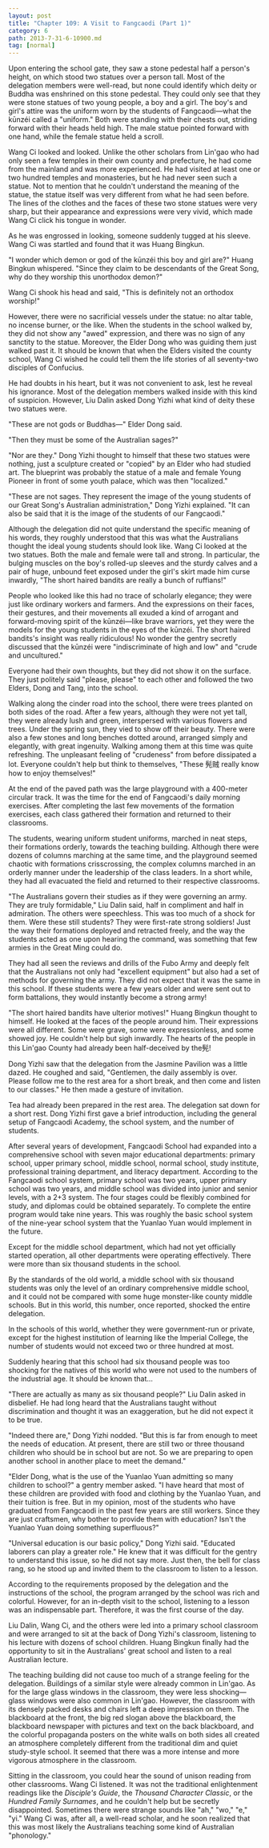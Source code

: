 ```yaml
---
layout: post
title: "Chapter 109: A Visit to Fangcaodi (Part 1)"
category: 6
path: 2013-7-31-6-10900.md
tag: [normal]
---
```


Upon entering the school gate, they saw a stone pedestal half a person's height, on which stood two statues over a person tall. Most of the delegation members were well-read, but none could identify which deity or Buddha was enshrined on this stone pedestal. They could only see that they were stone statues of two young people, a boy and a girl. The boy's and girl's attire was the uniform worn by the students of Fangcaodi—what the kūnzéi called a "uniform." Both were standing with their chests out, striding forward with their heads held high. The male statue pointed forward with one hand, while the female statue held a scroll.

Wang Ci looked and looked. Unlike the other scholars from Lin'gao who had only seen a few temples in their own county and prefecture, he had come from the mainland and was more experienced. He had visited at least one or two hundred temples and monasteries, but he had never seen such a statue. Not to mention that he couldn't understand the meaning of the statue, the statue itself was very different from what he had seen before. The lines of the clothes and the faces of these two stone statues were very sharp, but their appearance and expressions were very vivid, which made Wang Ci click his tongue in wonder.

As he was engrossed in looking, someone suddenly tugged at his sleeve. Wang Ci was startled and found that it was Huang Bingkun.

"I wonder which demon or god of the kūnzéi this boy and girl are?" Huang Bingkun whispered. "Since they claim to be descendants of the Great Song, why do they worship this unorthodox demon?"

Wang Ci shook his head and said, "This is definitely not an orthodox worship!"

However, there were no sacrificial vessels under the statue: no altar table, no incense burner, or the like. When the students in the school walked by, they did not show any "awed" expression, and there was no sign of any sanctity to the statue. Moreover, the Elder Dong who was guiding them just walked past it. It should be known that when the Elders visited the county school, Wang Ci wished he could tell them the life stories of all seventy-two disciples of Confucius.

He had doubts in his heart, but it was not convenient to ask, lest he reveal his ignorance. Most of the delegation members walked inside with this kind of suspicion. However, Liu Dalin asked Dong Yizhi what kind of deity these two statues were.

"These are not gods or Buddhas—" Elder Dong said.

"Then they must be some of the Australian sages?"

"Nor are they." Dong Yizhi thought to himself that these two statues were nothing, just a sculpture created or "copied" by an Elder who had studied art. The blueprint was probably the statue of a male and female Young Pioneer in front of some youth palace, which was then "localized."

"These are not sages. They represent the image of the young students of our Great Song's Australian administration," Dong Yizhi explained. "It can also be said that it is the image of the students of our Fangcaodi."

Although the delegation did not quite understand the specific meaning of his words, they roughly understood that this was what the Australians thought the ideal young students should look like. Wang Ci looked at the two statues. Both the male and female were tall and strong. In particular, the bulging muscles on the boy's rolled-up sleeves and the sturdy calves and a pair of huge, unbound feet exposed under the girl's skirt made him curse inwardly, "The short haired bandits are really a bunch of ruffians!"

People who looked like this had no trace of scholarly elegance; they were just like ordinary workers and farmers. And the expressions on their faces, their gestures, and their movements all exuded a kind of arrogant and forward-moving spirit of the kūnzéi—like brave warriors, yet they were the models for the young students in the eyes of the kūnzéi. The short haired bandits's insight was really ridiculous! No wonder the gentry secretly discussed that the kūnzéi were "indiscriminate of high and low" and "crude and uncultured."

Everyone had their own thoughts, but they did not show it on the surface. They just politely said "please, please" to each other and followed the two Elders, Dong and Tang, into the school.

Walking along the cinder road into the school, there were trees planted on both sides of the road. After a few years, although they were not yet tall, they were already lush and green, interspersed with various flowers and trees. Under the spring sun, they vied to show off their beauty. There were also a few stones and long benches dotted around, arranged simply and elegantly, with great ingenuity. Walking among them at this time was quite refreshing. The unpleasant feeling of "crudeness" from before dissipated a lot. Everyone couldn't help but think to themselves, "These 髡贼 really know how to enjoy themselves!"

At the end of the paved path was the large playground with a 400-meter circular track. It was the time for the end of Fangcaodi's daily morning exercises. After completing the last few movements of the formation exercises, each class gathered their formation and returned to their classrooms.

The students, wearing uniform student uniforms, marched in neat steps, their formations orderly, towards the teaching building. Although there were dozens of columns marching at the same time, and the playground seemed chaotic with formations crisscrossing, the complex columns marched in an orderly manner under the leadership of the class leaders. In a short while, they had all evacuated the field and returned to their respective classrooms.

"The Australians govern their studies as if they were governing an army. They are truly formidable," Liu Dalin said, half in compliment and half in admiration. The others were speechless. This was too much of a shock for them. Were these still students? They were first-rate strong soldiers! Just the way their formations deployed and retracted freely, and the way the students acted as one upon hearing the command, was something that few armies in the Great Ming could do.

They had all seen the reviews and drills of the Fubo Army and deeply felt that the Australians not only had "excellent equipment" but also had a set of methods for governing the army. They did not expect that it was the same in this school. If these students were a few years older and were sent out to form battalions, they would instantly become a strong army!

"The short haired bandits have ulterior motives!" Huang Bingkun thought to himself. He looked at the faces of the people around him. Their expressions were all different. Some were grave, some were expressionless, and some showed joy. He couldn't help but sigh inwardly. The hearts of the people in this Lin'gao County had already been half-deceived by the髡!

Dong Yizhi saw that the delegation from the Jasmine Pavilion was a little dazed. He coughed and said, "Gentlemen, the daily assembly is over. Please follow me to the rest area for a short break, and then come and listen to our classes." He then made a gesture of invitation.

Tea had already been prepared in the rest area. The delegation sat down for a short rest. Dong Yizhi first gave a brief introduction, including the general setup of Fangcaodi Academy, the school system, and the number of students.

After several years of development, Fangcaodi School had expanded into a comprehensive school with seven major educational departments: primary school, upper primary school, middle school, normal school, study institute, professional training department, and literacy department. According to the Fangcaodi school system, primary school was two years, upper primary school was two years, and middle school was divided into junior and senior levels, with a 2+3 system. The four stages could be flexibly combined for study, and diplomas could be obtained separately. To complete the entire program would take nine years. This was roughly the basic school system of the nine-year school system that the Yuanlao Yuan would implement in the future.

Except for the middle school department, which had not yet officially started operation, all other departments were operating effectively. There were more than six thousand students in the school.

By the standards of the old world, a middle school with six thousand students was only the level of an ordinary comprehensive middle school, and it could not be compared with some huge monster-like county middle schools. But in this world, this number, once reported, shocked the entire delegation.

In the schools of this world, whether they were government-run or private, except for the highest institution of learning like the Imperial College, the number of students would not exceed two or three hundred at most.

Suddenly hearing that this school had six thousand people was too shocking for the natives of this world who were not used to the numbers of the industrial age. It should be known that...

"There are actually as many as six thousand people?" Liu Dalin asked in disbelief. He had long heard that the Australians taught without discrimination and thought it was an exaggeration, but he did not expect it to be true.

"Indeed there are," Dong Yizhi nodded. "But this is far from enough to meet the needs of education. At present, there are still two or three thousand children who should be in school but are not. So we are preparing to open another school in another place to meet the demand."

"Elder Dong, what is the use of the Yuanlao Yuan admitting so many children to school?" a gentry member asked. "I have heard that most of these children are provided with food and clothing by the Yuanlao Yuan, and their tuition is free. But in my opinion, most of the students who have graduated from Fangcaodi in the past few years are still workers. Since they are just craftsmen, why bother to provide them with education? Isn't the Yuanlao Yuan doing something superfluous?"

"Universal education is our basic policy," Dong Yizhi said. "Educated laborers can play a greater role." He knew that it was difficult for the gentry to understand this issue, so he did not say more. Just then, the bell for class rang, so he stood up and invited them to the classroom to listen to a lesson.

According to the requirements proposed by the delegation and the instructions of the school, the program arranged by the school was rich and colorful. However, for an in-depth visit to the school, listening to a lesson was an indispensable part. Therefore, it was the first course of the day.

Liu Dalin, Wang Ci, and the others were led into a primary school classroom and were arranged to sit at the back of Dong Yizhi's classroom, listening to his lecture with dozens of school children. Huang Bingkun finally had the opportunity to sit in the Australians' great school and listen to a real Australian lecture.

The teaching building did not cause too much of a strange feeling for the delegation. Buildings of a similar style were already common in Lin'gao. As for the large glass windows in the classroom, they were less shocking—glass windows were also common in Lin'gao. However, the classroom with its densely packed desks and chairs left a deep impression on them. The blackboard at the front, the big red slogan above the blackboard, the blackboard newspaper with pictures and text on the back blackboard, and the colorful propaganda posters on the white walls on both sides all created an atmosphere completely different from the traditional dim and quiet study-style school. It seemed that there was a more intense and more vigorous atmosphere in the classroom.

Sitting in the classroom, you could hear the sound of unison reading from other classrooms. Wang Ci listened. It was not the traditional enlightenment readings like the *Disciple's Guide*, the *Thousand Character Classic*, or the *Hundred Family Surnames*, and he couldn't help but be secretly disappointed. Sometimes there were strange sounds like "ah," "wo," "e," "yi." Wang Ci was, after all, a well-read scholar, and he soon realized that this was most likely the Australians teaching some kind of Australian "phonology."